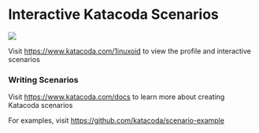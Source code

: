 # Interactive Katacoda Scenarios

[![](http://shields.katacoda.com/katacoda/1inuxoid/count.svg)](https://www.katacoda.com/1inuxoid "Get your profile on Katacoda.com")

Visit https://www.katacoda.com/1inuxoid to view the profile and interactive scenarios

### Writing Scenarios
Visit https://www.katacoda.com/docs to learn more about creating Katacoda scenarios

For examples, visit https://github.com/katacoda/scenario-example
